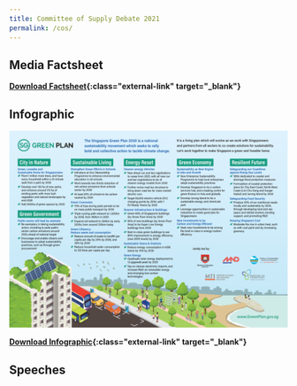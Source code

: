 ```yaml
---
title: Committee of Supply Debate 2021
permalink: /cos/
---
```


## Media Factsheet

**[Download Factsheet](../resources/cos-sgp-factsheet.pdf){:class="external-link" target="_blank"}**  

## Infographic

![](../resources/cos-sgp-infographics.png)

**[Download Infographic](../resources/sgp-cos-infographics.pdf){:class="external-link" target="_blank"}** 

## Speeches
